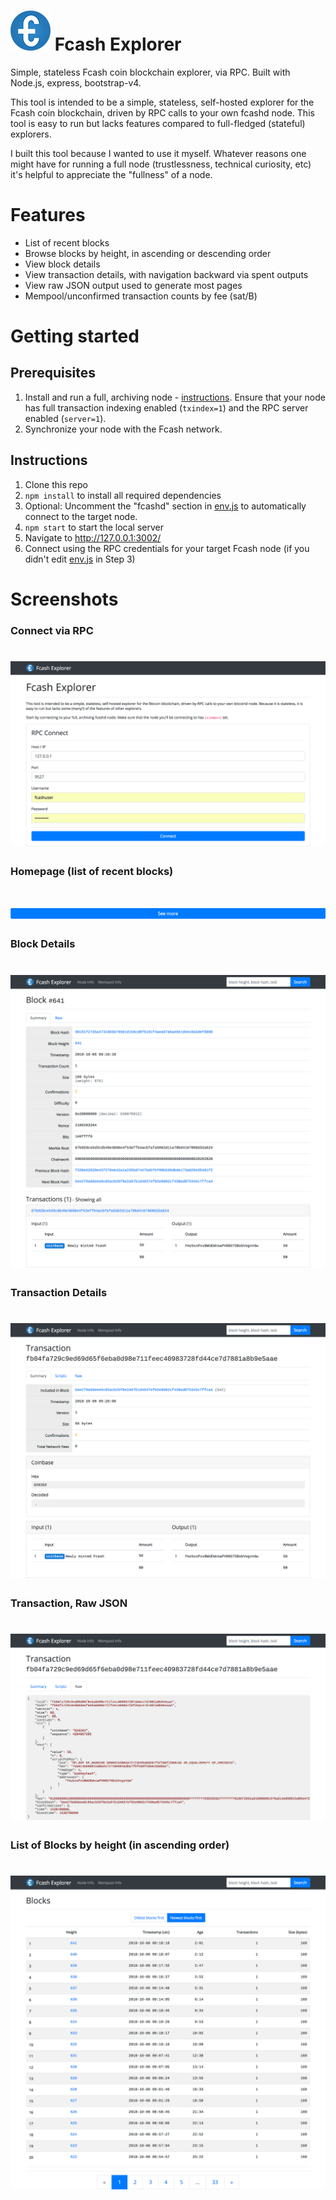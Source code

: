 # ![Fcash Explorer](public/img/logo/logo-64.png) Fcash Explorer

Simple, stateless Fcash coin blockchain explorer, via RPC. Built with Node.js, express, bootstrap-v4.

This tool is intended to be a simple, stateless, self-hosted explorer for the Fcash coin blockchain, driven by RPC calls to your own fcashd node. This tool is easy to run but lacks features compared to full-fledged (stateful) explorers.

I built this tool because I wanted to use it myself. Whatever reasons one might have for running a full node (trustlessness, technical curiosity, etc) it's helpful to appreciate the "fullness" of a node.

# Features

* List of recent blocks
* Browse blocks by height, in ascending or descending order
* View block details
* View transaction details, with navigation backward via spent outputs
* View raw JSON output used to generate most pages
* Mempool/unconfirmed transaction counts by fee (sat/B)

# Getting started

## Prerequisites

1. Install and run a full, archiving node - [instructions](https://www.fcash.cash/en/full-node). Ensure that your node has full transaction indexing enabled (`txindex=1`) and the RPC server enabled (`server=1`).
2. Synchronize your node with the Fcash network.

## Instructions

1. Clone this repo
2. `npm install` to install all required dependencies
3. Optional: Uncomment the "fcashd" section in [env.js](app/env.js) to automatically connect to the target node.
4. `npm start` to start the local server
5. Navigate to http://127.0.0.1:3002/
6. Connect using the RPC credentials for your target Fcash node (if you didn't edit [env.js](app/env.js) in Step 3)

# Screenshots

### Connect via RPC
# ![Connect](public/img/screenshots/connect.png)

### Homepage (list of recent blocks)
# ![Connect](public/img/screenshots/home.png)

### Block Details
# ![Connect](public/img/screenshots/block.png)

### Transaction Details
# ![Connect](public/img/screenshots/transaction.png)

### Transaction, Raw JSON
# ![Connect](public/img/screenshots/transaction-raw.png)

### List of Blocks by height (in ascending order)
# ![Connect](public/img/screenshots/blocks.png)
